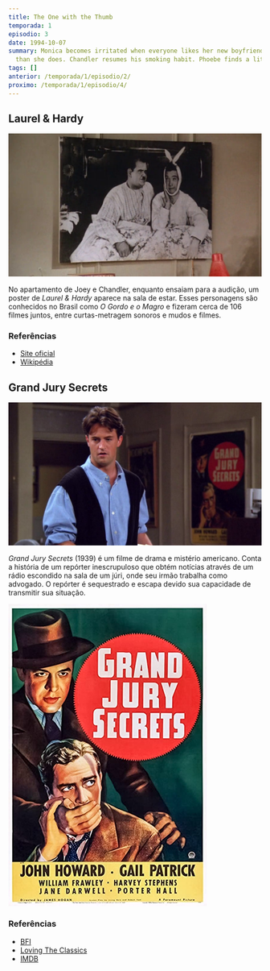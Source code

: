 ```yaml
---
title: The One with the Thumb
temporada: 1
episodio: 3
date: 1994-10-07
summary: Monica becomes irritated when everyone likes her new boyfriend more
  than she does. Chandler resumes his smoking habit. Phoebe finds a little something extra in her soda
tags: []
anterior: /temporada/1/episodio/2/
proximo: /temporada/1/episodio/4/
---
```


## Laurel & Hardy

![Laurel & Hardy](./img/3/laurel-and-hardy.png)

No apartamento de Joey e Chandler, enquanto ensaiam para a audição, um poster
de *Laurel & Hardy* aparece na sala de estar. Esses personagens são conhecidos
no Brasil como *O Gordo e o Magro* e fizeram cerca de 106 filmes juntos, entre
curtas-metragem sonoros e mudos e filmes.

### Referências

- [Site oficial](http://www.laurel-and-hardy.com/)
- [Wikipédia](https://pt.wikipedia.org/wiki/Laurel_%26_Hardy)

## Grand Jury Secrets

![Grand Jury Secrets](./img/3/grand-jury-secrets.png)

*Grand Jury Secrets* (1939) é um filme de drama e mistério americano. Conta a história de
um repórter inescrupuloso que obtém notícias através de um rádio escondido na
sala de um júri, onde seu irmão trabalha como advogado. O repórter é sequestrado
e escapa devido sua capacidade de transmitir sua situação.

![Grand Jury Secrets poster](./img/3/grand-jury-secrets-poster.jpg)

### Referências

- [BFI](https://www.bfi.org.uk/films-tv-people/4ce2b6ab720c8)
- [Loving The Classics](https://www.lovingtheclassics.com/by-title/g/grand-jury-secrets-1939.html)
- [IMDB](https://www.imdb.com/title/tt0031390/)

